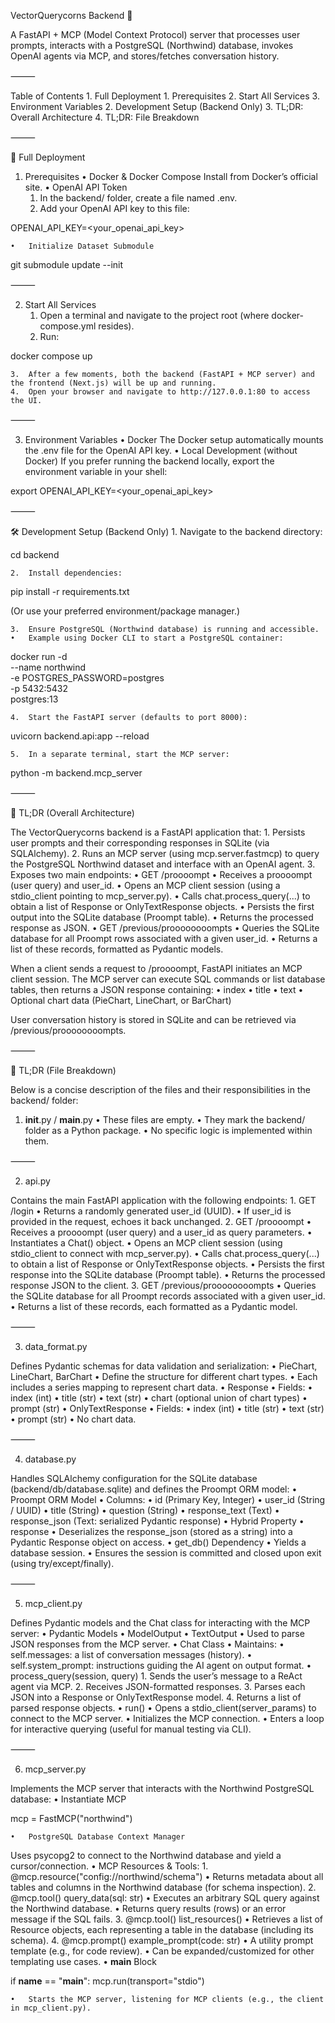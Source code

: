 VectorQuerycorns Backend 🦄

A FastAPI + MCP (Model Context Protocol) server that processes user prompts, interacts with a PostgreSQL (Northwind) database, invokes OpenAI agents via MCP, and stores/fetches conversation history.

⸻

Table of Contents
	1.	Full Deployment
	1.	Prerequisites
	2.	Start All Services
	3.	Environment Variables
	2.	Development Setup (Backend Only)
	3.	TL;DR: Overall Architecture
	4.	TL;DR: File Breakdown

⸻

🚀 Full Deployment

1. Prerequisites
	•	Docker & Docker Compose
Install from Docker’s official site.
	•	OpenAI API Token
	1.	In the backend/ folder, create a file named .env.
	2.	Add your OpenAI API key to this file:

OPENAI_API_KEY=<your_openai_api_key>


	•	Initialize Dataset Submodule

git submodule update --init



⸻

2. Start All Services
	1.	Open a terminal and navigate to the project root (where docker-compose.yml resides).
	2.	Run:

docker compose up


	3.	After a few moments, both the backend (FastAPI + MCP server) and the frontend (Next.js) will be up and running.
	4.	Open your browser and navigate to http://127.0.0.1:80 to access the UI.

⸻

3. Environment Variables
	•	Docker
The Docker setup automatically mounts the .env file for the OpenAI API key.
	•	Local Development (without Docker)
If you prefer running the backend locally, export the environment variable in your shell:

export OPENAI_API_KEY=<your_openai_api_key>



⸻

🛠️ Development Setup (Backend Only)
	1.	Navigate to the backend directory:

cd backend


	2.	Install dependencies:

pip install -r requirements.txt

(Or use your preferred environment/package manager.)

	3.	Ensure PostgreSQL (Northwind database) is running and accessible.
	•	Example using Docker CLI to start a PostgreSQL container:

docker run -d \
  --name northwind \
  -e POSTGRES_PASSWORD=postgres \
  -p 5432:5432 \
  postgres:13


	4.	Start the FastAPI server (defaults to port 8000):

uvicorn backend.api:app --reload


	5.	In a separate terminal, start the MCP server:

python -m backend.mcp_server



⸻

📝 TL;DR (Overall Architecture)

The VectorQuerycorns backend is a FastAPI application that:
	1.	Persists user prompts and their corresponding responses in SQLite (via SQLAlchemy).
	2.	Runs an MCP server (using mcp.server.fastmcp) to query the PostgreSQL Northwind dataset and interface with an OpenAI agent.
	3.	Exposes two main endpoints:
	•	GET /proooompt
	•	Receives a proooompt (user query) and user_id.
	•	Opens an MCP client session (using a stdio_client pointing to mcp_server.py).
	•	Calls chat.process_query(...) to obtain a list of Response or OnlyTextResponse objects.
	•	Persists the first output into the SQLite database (Proompt table).
	•	Returns the processed response as JSON.
	•	GET /previous/proooooooompts
	•	Queries the SQLite database for all Proompt rows associated with a given user_id.
	•	Returns a list of these records, formatted as Pydantic models.

When a client sends a request to /proooompt, FastAPI initiates an MCP client session. The MCP server can execute SQL commands or list database tables, then returns a JSON response containing:
	•	index
	•	title
	•	text
	•	Optional chart data (PieChart, LineChart, or BarChart)

User conversation history is stored in SQLite and can be retrieved via /previous/proooooooompts.

⸻

📂 TL;DR (File Breakdown)

Below is a concise description of the files and their responsibilities in the backend/ folder:

1. __init__.py / __main__.py
	•	These files are empty.
	•	They mark the backend/ folder as a Python package.
	•	No specific logic is implemented within them.

⸻

2. api.py

Contains the main FastAPI application with the following endpoints:
	1.	GET /login
	•	Returns a randomly generated user_id (UUID).
	•	If user_id is provided in the request, echoes it back unchanged.
	2.	GET /proooompt
	•	Receives a proooompt (user query) and a user_id as query parameters.
	•	Instantiates a Chat() object.
	•	Opens an MCP client session (using stdio_client to connect with mcp_server.py).
	•	Calls chat.process_query(...) to obtain a list of Response or OnlyTextResponse objects.
	•	Persists the first response into the SQLite database (Proompt table).
	•	Returns the processed response JSON to the client.
	3.	GET /previous/proooooooompts
	•	Queries the SQLite database for all Proompt records associated with a given user_id.
	•	Returns a list of these records, each formatted as a Pydantic model.

⸻

3. data_format.py

Defines Pydantic schemas for data validation and serialization:
	•	PieChart, LineChart, BarChart
	•	Define the structure for different chart types.
	•	Each includes a series mapping to represent chart data.
	•	Response
	•	Fields:
	•	index (int)
	•	title (str)
	•	text (str)
	•	chart (optional union of chart types)
	•	prompt (str)
	•	OnlyTextResponse
	•	Fields:
	•	index (int)
	•	title (str)
	•	text (str)
	•	prompt (str)
	•	No chart data.

⸻

4. database.py

Handles SQLAlchemy configuration for the SQLite database (backend/db/database.sqlite) and defines the Proompt ORM model:
	•	Proompt ORM Model
	•	Columns:
	•	id (Primary Key, Integer)
	•	user_id (String / UUID)
	•	title (String)
	•	question (String)
	•	response_text (Text)
	•	response_json (Text: serialized Pydantic response)
	•	Hybrid Property
	•	response
	•	Deserializes the response_json (stored as a string) into a Pydantic Response object on access.
	•	get_db() Dependency
	•	Yields a database session.
	•	Ensures the session is committed and closed upon exit (using try/except/finally).

⸻

5. mcp_client.py

Defines Pydantic models and the Chat class for interacting with the MCP server:
	•	Pydantic Models
	•	ModelOutput
	•	TextOutput
	•	Used to parse JSON responses from the MCP server.
	•	Chat Class
	•	Maintains:
	•	self.messages: a list of conversation messages (history).
	•	self.system_prompt: instructions guiding the AI agent on output format.
	•	process_query(session, query)
	1.	Sends the user’s message to a ReAct agent via MCP.
	2.	Receives JSON-formatted responses.
	3.	Parses each JSON into a Response or OnlyTextResponse model.
	4.	Returns a list of parsed response objects.
	•	run()
	•	Opens a stdio_client(server_params) to connect to the MCP server.
	•	Initializes the MCP connection.
	•	Enters a loop for interactive querying (useful for manual testing via CLI).

⸻

6. mcp_server.py

Implements the MCP server that interacts with the Northwind PostgreSQL database:
	•	Instantiate MCP

mcp = FastMCP("northwind")


	•	PostgreSQL Database Context Manager
Uses psycopg2 to connect to the Northwind database and yield a cursor/connection.
	•	MCP Resources & Tools:
	1.	@mcp.resource("config://northwind/schema")
	•	Returns metadata about all tables and columns in the Northwind database (for schema inspection).
	2.	@mcp.tool() query_data(sql: str)
	•	Executes an arbitrary SQL query against the Northwind database.
	•	Returns query results (rows) or an error message if the SQL fails.
	3.	@mcp.tool() list_resources()
	•	Retrieves a list of Resource objects, each representing a table in the database (including its schema).
	4.	@mcp.prompt() example_prompt(code: str)
	•	A utility prompt template (e.g., for code review).
	•	Can be expanded/customized for other templating use cases.
	•	__main__ Block

if __name__ == "__main__":
    mcp.run(transport="stdio")

	•	Starts the MCP server, listening for MCP clients (e.g., the client in mcp_client.py).
